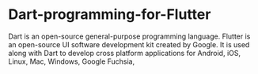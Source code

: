 # Dart-programming-for-Flutter
Dart is an open-source general-purpose programming language. Flutter is an open-source UI software development kit created by Google. It is used along with Dart to develop cross platform applications for Android, iOS, Linux, Mac, Windows, Google Fuchsia,
